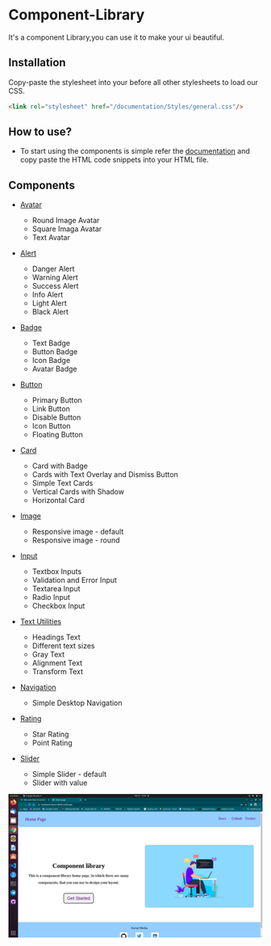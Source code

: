 # Component-Library
 
It's a component Library,you can use it to make your ui beautiful.

## Installation

Copy-paste the stylesheet <link> into your <head> before all other stylesheets to load our CSS.

```HTML
<link rel="stylesheet" href="/documentation/Styles/general.css"/>
```

## How to use?
- To start using the components is simple refer the [documentation](https://component-library-48ff05.netlify.app/documentation/avatar/avatar.html) and copy paste the HTML code snippets into your HTML file.

## Components

* [Avatar](https://component-library-48ff05.netlify.app/documentation/avatar/avatar.html)
  * Round Image Avatar
  * Square Imaga Avatar
  * Text Avatar

* [Alert](https://component-library-48ff05.netlify.app/documentation/alert/alert.html)
  * Danger Alert
  * Warning Alert
  * Success Alert
  * Info Alert
  * Light Alert
  * Black Alert

* [Badge](https://component-library-48ff05.netlify.app/documentation/badge/badge.html)
  * Text Badge
  * Button Badge
  * Icon Badge
  * Avatar Badge

* [Button](https://component-library-48ff05.netlify.app/documentation/button/button.html)
  * Primary Button
  * Link Button
  * Disable Button
  * Icon Button
  * Floating Button

* [Card](https://component-library-48ff05.netlify.app/documentation/card/card.html)
  * Card with Badge
  * Cards with Text Overlay and Dismiss Button 
  * Simple Text Cards
  * Vertical Cards with Shadow
  * Horizontal Card

* [Image](https://component-library-48ff05.netlify.app/documentation/image-comp/image.html)
  * Responsive image - default
  * Responsive image - round

* [Input](https://component-library-48ff05.netlify.app/documentation/input/input.html)
  * Textbox Inputs
  * Validation and Error Input
  * Textarea Input 
  * Radio Input
  * Checkbox Input

* [Text Utilities](https://component-library-48ff05.netlify.app/documentation/text-utilities/text.html)
  * Headings Text
  * Different text sizes
  * Gray Text
  * Alignment Text
  * Transform Text

* [Navigation](https://component-library-48ff05.netlify.app/documentation/navigation/navigatio.html)
  * Simple Desktop Navigation

* [Rating](https://component-library-48ff05.netlify.app/documentation/rating-compo/rating.html)
  * Star Rating
  * Point Rating
  
* [Slider](https://component-library-48ff05.netlify.app/documentation/slider/slider.html)
  * Simple Slider - default
  * Slider with value  


<img class="intro-img" src="/Component-library-home-page.png" alt="home-picture" />